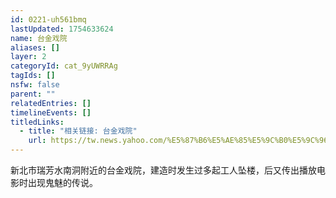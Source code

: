 ```yaml
---
id: 0221-uh561bmq
lastUpdated: 1754633624
name: 台金戏院
aliases: []
layer: 2
categoryId: cat_9yUWRRAg
tagIds: []
nsfw: false
parent: ""
relatedEntries: []
timelineEvents: []
titledLinks:
  - title: "相关链接: 台金戏院"
    url: https://tw.news.yahoo.com/%E5%87%B6%E5%AE%85%E5%9C%B0%E5%9C%96-%E7%91%9E%E8%8A%B3%E5%8F%B0%E9%87%91%E6%88%B2%E9%99%A2-%E8%8D%92%E5%BB%A230%E5%B9%B4%E9%99%B0%E6%A3%AE%E6%B0%9B%E5%9C%8D%E7%92%B0%E7%B9%9E-120000080.html
---
```


新北市瑞芳水南洞附近的台金戏院，建造时发生过多起工人坠楼，后又传出播放电影时出现鬼魅的传说。